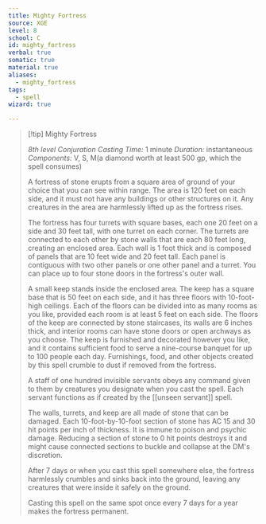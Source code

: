 ```yaml
---
title: Mighty Fortress
source: XGE
level: 8
school: C
id: mighty_fortress
verbal: true
somatic: true
material: true
aliases:
  - mighty_fortress
tags:
  - spell
wizard: true

---
```

>[!tip] Mighty Fortress
>
> *8th level Conjuration*
> *Casting Time:* 1 minute
> *Duration:* instantaneous
> *Components:* V, S, M(a diamond worth at least 500 gp, which the spell consumes)
>
>A fortress of stone erupts from a square area of ground of your choice that you can see within range. The area is 120 feet on each side, and it must not have any buildings or other structures on it. Any creatures in the area are harmlessly lifted up as the fortress rises.
>
>The fortress has four turrets with square bases, each one 20 feet on a side and 30 feet tall, with one turret on each corner. The turrets are connected to each other by stone walls that are each 80 feet long, creating an enclosed area. Each wall is 1 foot thick and is composed of panels that are 10 feet wide and 20 feet tall. Each panel is contiguous with two other panels or one other panel and a turret. You can place up to four stone doors in the fortress's outer wall.
>
>A small keep stands inside the enclosed area. The keep has a square base that is 50 feet on each side, and it has three floors with 10-foot-high ceilings. Each of the floors can be divided into as many rooms as you like, provided each room is at least 5 feet on each side. The floors of the keep are connected by stone staircases, its walls are 6 inches thick, and interior rooms can have stone doors or open archways as you choose. The keep is furnished and decorated however you like, and it contains sufficient food to serve a nine-course banquet for up to 100 people each day. Furnishings, food, and other objects created by this spell crumble to dust if removed from the fortress.
>
>A staff of one hundred invisible servants obeys any command given to them by creatures you designate when you cast the spell. Each servant functions as if created by the [[unseen servant]] spell.
>
>The walls, turrets, and keep are all made of stone that can be damaged. Each 10-foot-by-10-foot section of stone has AC 15 and 30 hit points per inch of thickness. It is immune to poison and psychic damage. Reducing a section of stone to 0 hit points destroys it and might cause connected sections to buckle and collapse at the DM's discretion.
>
>After 7 days or when you cast this spell somewhere else, the fortress harmlessly crumbles and sinks back into the ground, leaving any creatures that were inside it safely on the ground.
>
>Casting this spell on the same spot once every 7 days for a year makes the fortress permanent.
>

